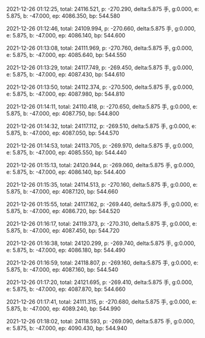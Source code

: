 2021-12-26 01:12:25, total: 24116.521, p: -270.290, delta:5.875 手, g:0.000, e: 5.875, b: -47.000, ep: 4086.350, bp: 544.580

2021-12-26 01:12:46, total: 24109.994, p: -270.660, delta:5.875 手, g:0.000, e: 5.875, b: -47.000, ep: 4086.140, bp: 544.600

2021-12-26 01:13:08, total: 24111.969, p: -270.760, delta:5.875 手, g:0.000, e: 5.875, b: -47.000, ep: 4085.640, bp: 544.550

2021-12-26 01:13:29, total: 24117.749, p: -269.450, delta:5.875 手, g:0.000, e: 5.875, b: -47.000, ep: 4087.430, bp: 544.610

2021-12-26 01:13:50, total: 24112.374, p: -270.500, delta:5.875 手, g:0.000, e: 5.875, b: -47.000, ep: 4087.980, bp: 544.810

2021-12-26 01:14:11, total: 24110.418, p: -270.650, delta:5.875 手, g:0.000, e: 5.875, b: -47.000, ep: 4087.750, bp: 544.800

2021-12-26 01:14:32, total: 24117.112, p: -269.510, delta:5.875 手, g:0.000, e: 5.875, b: -47.000, ep: 4087.050, bp: 544.570

2021-12-26 01:14:53, total: 24113.705, p: -269.970, delta:5.875 手, g:0.000, e: 5.875, b: -47.000, ep: 4085.550, bp: 544.440

2021-12-26 01:15:13, total: 24120.944, p: -269.060, delta:5.875 手, g:0.000, e: 5.875, b: -47.000, ep: 4086.140, bp: 544.400

2021-12-26 01:15:35, total: 24114.513, p: -270.160, delta:5.875 手, g:0.000, e: 5.875, b: -47.000, ep: 4087.120, bp: 544.660

2021-12-26 01:15:55, total: 24117.162, p: -269.440, delta:5.875 手, g:0.000, e: 5.875, b: -47.000, ep: 4086.720, bp: 544.520

2021-12-26 01:16:17, total: 24119.373, p: -270.310, delta:5.875 手, g:0.000, e: 5.875, b: -47.000, ep: 4087.450, bp: 544.720

2021-12-26 01:16:38, total: 24120.299, p: -269.740, delta:5.875 手, g:0.000, e: 5.875, b: -47.000, ep: 4086.180, bp: 544.490

2021-12-26 01:16:59, total: 24118.807, p: -269.160, delta:5.875 手, g:0.000, e: 5.875, b: -47.000, ep: 4087.160, bp: 544.540

2021-12-26 01:17:20, total: 24121.695, p: -269.410, delta:5.875 手, g:0.000, e: 5.875, b: -47.000, ep: 4087.870, bp: 544.660

2021-12-26 01:17:41, total: 24111.315, p: -270.680, delta:5.875 手, g:0.000, e: 5.875, b: -47.000, ep: 4089.240, bp: 544.990

2021-12-26 01:18:02, total: 24118.593, p: -269.090, delta:5.875 手, g:0.000, e: 5.875, b: -47.000, ep: 4090.430, bp: 544.940